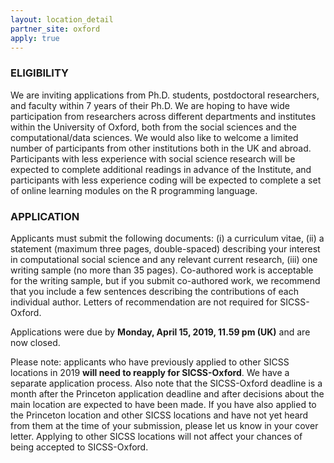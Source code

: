 ```yaml
---
layout: location_detail
partner_site: oxford
apply: true
---
```

 
### ELIGIBILITY
We are inviting applications from Ph.D. students, postdoctoral researchers, and faculty within 7 years of their Ph.D. We are hoping to have wide participation from researchers across different departments and institutes within the University of Oxford, both from the social sciences and the computational/data sciences. We would also like to welcome a limited number of participants from other institutions both in the UK and abroad. Participants with less experience with social science research will be expected to complete additional readings in advance of the Institute, and participants with less experience coding will be expected to complete a set of online learning modules on the R programming language. 

### APPLICATION
Applicants must submit the following documents: (i) a curriculum vitae, (ii) a statement (maximum three pages, double-spaced) describing your interest in computational social science and any relevant current research, (iii) one writing sample (no more than 35 pages). Co-authored work is acceptable for the writing sample, but if you submit co-authored work, we recommend that you include a few sentences describing the contributions of each individual author. Letters of recommendation are not required for SICSS-Oxford. 

Applications were due by **Monday, April 15, 2019, 11.59 pm (UK)** and are now closed.

Please note: applicants who have previously applied to other SICSS locations in 2019 **will need to reapply for SICSS-Oxford**. We have a separate application process. Also note that the SICSS-Oxford deadline is a month after the Princeton application deadline and after decisions about the main location are expected to have been made. If you have also applied to the Princeton location and other SICSS locations and have not yet heard from them at the time of your submission, please let us know in your cover letter. Applying to other SICSS locations will not affect your chances of being accepted to SICSS-Oxford. 
